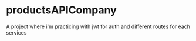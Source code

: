 # productsAPICompany
A project where i'm practicing with jwt for auth and different routes for each services
